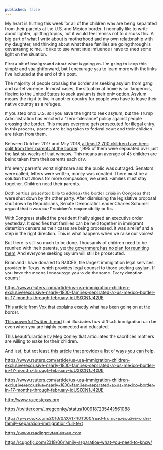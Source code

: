 ```yaml
---
published: false
---
```

My heart is hurting this week for all of the children who are being separated from their parents at the U.S. and Mexico border. I normally like to write about lighter, uplifting topics, but it would feel remiss not to discuss this. A big part of what I write about is motherhood and my own relationship with my daughter, and thinking about what these families are going through is devastating to me. I'd like to use what little influence I have to shed some light on the situation. 

First a bit of background about what is going on. I'm going to keep this simple and straightforward, but I encourage you to learn more with the links I've included at the end of this post. 

The majority of people crossing the border are seeking asylum from gang and cartel violence. In most cases, the situation at home is so dangerous, fleeing to the United States to seek asylum is their only option. Asylum means the right to live in another country for people who have to leave their native country as a refugee. 

If you step onto U.S. soil you have the right to seek asylum, but the Trump Administration has enacted a "zero-tolerance" policy against people crossing the border. This means everyone gets prosecuted for illegal entry. In this process, parents are being taken to federal court and their children are taken from them.

Between October 2017 and May 2018, [at least 2,700 children have been split from their parents at the border](https://www.vox.com/2018/6/11/17443198/children-immigrant-families-separated-parents). 1,995 of them were separated over just the last six weeks of that window. This means an average of 45 children are being taken from their parents each day. 

It's every parent's worst nightmare and the public was outraged. Senators were called, letters were written, money was donated. There must be a solution that allows for more compassion, we cried. Families must stay together. Children need their parents. 

Both parties presented bills to address the border crisis in Congress that were shut down by the other party. After dismissing the legislative proposal shut down by Republicans, Senate Democratic Leader Charles Schumer argued that it was our President's responsibility to fix. 

With Congress stalled the president finally signed an executive order yesterday. It specifies that families can be held together in immigrant detention centers as their cases are being processed. It was a relief and a step in the right direction. This is what happens when we raise our voices! 

But there is still so much to be done. Thousands of children need to be reunited with their parents, yet [the government has no plan for reuniting them](https://www.vox.com/2018/6/20/17484300/read-trump-executive-order-family-separation-immigration-full-text). And everyone seeking asylum will still be prosecuted. 

Brian and I have donated to RAICES, the largest immigration legal services provider in Texas. which provides legal counsel to those seeking asylum. If you have the means I encourage you to do the same. Every donation counts!

https://www.reuters.com/article/us-usa-immigration-children-exclusive/exclusive-nearly-1800-families-separated-at-us-mexico-border-in-17-months-through-february-idUSKCN1J42UE

[This article from Vox](https://www.vox.com/2018/6/11/17443198/children-immigrant-families-separated-parents) that explains exactly what has been going on at the border. 

[This powerful Twitter thread](https://twitter.com/petit_elefant/status/1008131022280519680) that illustrates how difficult immigration can be even when you are highly connected and educated. 

[This beautiful article by Meg Conley](https://medium.com/s/story/suffer-little-children-8a204503eb9e) that articulates the sacrifices mothers are willing to make for their children. 

And last, but not least, [this article that provides a list of ways you can help](https://slate.com/news-and-politics/2018/06/how-you-can-fight-family-separation-at-the-border.html  ).

https://www.reuters.com/article/us-usa-immigration-children-exclusive/exclusive-nearly-1800-families-separated-at-us-mexico-border-in-17-months-through-february-idUSKCN1J42UE

https://www.reuters.com/article/us-usa-immigration-children-exclusive/exclusive-nearly-1800-families-separated-at-us-mexico-border-in-17-months-through-february-idUSKCN1J42UE

http://www.raicestexas.org

https://twitter.com/_megconley/status/1009187235449561088

https://www.vox.com/2018/6/20/17484300/read-trump-executive-order-family-separation-immigration-full-text

https://www.readingmytealeaves.com

https://cupofjo.com/2018/06/family-separation-what-you-need-to-know/
